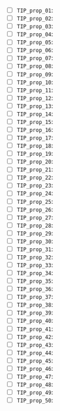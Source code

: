 - [ ] `TIP_prop_01`:    
- [ ] `TIP_prop_02`:
- [ ] `TIP_prop_03`:
- [ ] `TIP_prop_04`:
- [ ] `TIP_prop_05`:
- [ ] `TIP_prop_06`:
- [ ] `TIP_prop_07`:
- [ ] `TIP_prop_08`:
- [ ] `TIP_prop_09`:
- [ ] `TIP_prop_10`:
- [ ] `TIP_prop_11`:
- [ ] `TIP_prop_12`:
- [ ] `TIP_prop_13`:
- [ ] `TIP_prop_14`:
- [ ] `TIP_prop_15`:
- [ ] `TIP_prop_16`:
- [ ] `TIP_prop_17`:
- [ ] `TIP_prop_18`:
- [ ] `TIP_prop_19`:
- [ ] `TIP_prop_20`:
- [ ] `TIP_prop_21`:
- [ ] `TIP_prop_22`:
- [ ] `TIP_prop_23`:
- [ ] `TIP_prop_24`:
- [ ] `TIP_prop_25`:
- [ ] `TIP_prop_26`:
- [ ] `TIP_prop_27`:
- [ ] `TIP_prop_28`:
- [ ] `TIP_prop_29`:
- [ ] `TIP_prop_30`:
- [ ] `TIP_prop_31`:
- [ ] `TIP_prop_32`:
- [ ] `TIP_prop_33`:
- [ ] `TIP_prop_34`:
- [ ] `TIP_prop_35`:
- [ ] `TIP_prop_36`:
- [ ] `TIP_prop_37`:
- [ ] `TIP_prop_38`:
- [ ] `TIP_prop_39`:
- [ ] `TIP_prop_40`:
- [ ] `TIP_prop_41`:
- [ ] `TIP_prop_42`:
- [ ] `TIP_prop_43`:
- [ ] `TIP_prop_44`:
- [ ] `TIP_prop_45`:
- [ ] `TIP_prop_46`:
- [ ] `TIP_prop_47`:
- [ ] `TIP_prop_48`:
- [ ] `TIP_prop_49`:
- [ ] `TIP_prop_50`:
